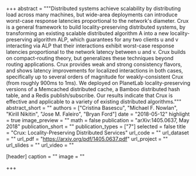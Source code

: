 +++
abstract = """Distributed systems achieve scalability by distributing load across many machines, 
but wide-area deployments can introduce worst-case response latencies proportional to the network's diameter. 
Crux is a general framework to build locality-preserving distributed systems, by transforming an existing 
scalable distributed algorithm A into a new locality-preserving algorithm ALP, which guarantees for any two 
clients u and v interacting via ALP that their interactions exhibit worst-case response latencies proportional 
to the network latency between u and v. Crux builds on compact-routing theory, but generalizes these techniques 
beyond routing applications. Crux provides weak and strong consistency flavors, and shows latency improvements 
for localized interactions in both cases, specifically up to several orders of magnitude for weakly-consistent 
Crux (from roughly 900ms to 1ms). We deployed on PlanetLab locality-preserving versions of a Memcached distributed 
cache, a Bamboo distributed hash table, and a Redis publish/subscribe. Our results indicate that Crux is effective 
and applicable to a variety of existing distributed algorithms."""
abstract_short = ""
authors = ["Cristina Basescu", "Michael F. Nowlan", "Kirill Nikitin", "Jose M. Faleiro", "Bryan Ford"]
date = "2018-05-12"
highlight = true
image_preview = ""
math = false
publication = "arXiv:1405.0637, May 2018"
publication_short = ""
publication_types = ["7"]
selected = false
title = "Crux: Locality-Preserving Distributed Services"
url_code = ""
url_dataset = ""
url_pdf = "https://arxiv.org/pdf/1405.0637.pdf"
url_project = ""
url_slides = ""
url_video = ""

[header]
  caption = ""
  image = ""

+++

